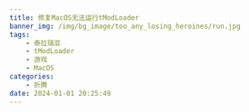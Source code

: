 ```yaml
---
title: 修复MacOS无法运行tModLoader
banner_img: /img/bg_image/too_any_losing_heroines/run.jpg
tags: 
    - 泰拉瑞亚
    - tModLoader
    - 游戏
    - MacOS
categories: 
    - 折腾
date: 2024-01-01 20:25:49
---
```


